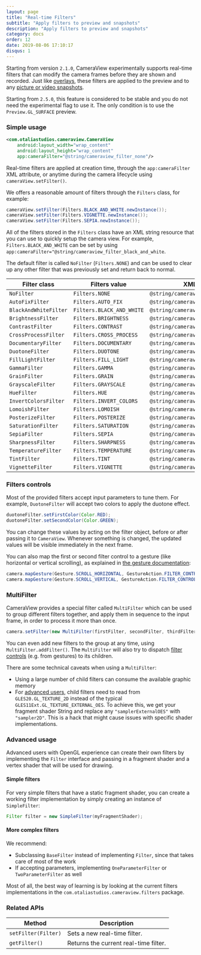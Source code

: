 ```yaml
---
layout: page
title: "Real-time Filters"
subtitle: "Apply filters to preview and snapshots"
description: "Apply filters to preview and snapshots"
category: docs
order: 12
date: 2019-08-06 17:10:17
disqus: 1
---
```


Starting from version `2.1.0`, CameraView experimentally supports real-time filters that can modify
the camera frames before they are shown and recorded. Just like [overlays](watermarks-and-overlays),
these filters are applied to the preview and to any [picture or video snapshots](capturing-media).

Starting from `2.5.0`, this feature is considered to be stable and you do not need the experimental 
flag to use it. The only condition is to use the `Preview.GL_SURFACE` preview.

### Simple usage

```xml
<com.otaliastudios.cameraview.CameraView
    android:layout_width="wrap_content"
    android:layout_height="wrap_content"
    app:cameraFilter="@string/cameraview_filter_none"/>
```

Real-time filters are applied at creation time, through the `app:cameraFilter` XML attribute,
or anytime during the camera lifecycle using `cameraView.setFilter()`.

We offers a reasonable amount of filters through the `Filters` class, for example:

```java
cameraView.setFilter(Filters.BLACK_AND_WHITE.newInstance());
cameraView.setFilter(Filters.VIGNETTE.newInstance());
cameraView.setFilter(Filters.SEPIA.newInstance());
```

All of the filters stored in the `Filters` class have an XML string resource that you can use
to quickly setup the camera view. For example, `Filters.BLACK_AND_WHITE` can be set by using
`app:cameraFilter="@string/cameraview_filter_black_and_white`.

The default filter is called `NoFilter` (`Filters.NONE`) and can be used to clear up any other
filter that was previously set and return back to normal.

|Filter class|Filters value|XML resource value|
|------------|-------------|---------------------|
|`NoFilter`|`Filters.NONE`|`@string/cameraview_filter_none`|
|`AutoFixFilter`|`Filters.AUTO_FIX`|`@string/cameraview_filter_autofix`|
|`BlackAndWhiteFilter`|`Filters.BLACK_AND_WHITE`|`@string/cameraview_filter_black_and_white`|
|`BrightnessFilter`|`Filters.BRIGHTNESS`|`@string/cameraview_filter_brightness`|
|`ContrastFilter`|`Filters.CONTRAST`|`@string/cameraview_filter_contrast`|
|`CrossProcessFilter`|`Filters.CROSS_PROCESS`|`@string/cameraview_filter_cross_process`|
|`DocumentaryFilter`|`Filters.DOCUMENTARY`|`@string/cameraview_filter_documentary`|
|`DuotoneFilter`|`Filters.DUOTONE`|`@string/cameraview_filter_duotone`|
|`FillLightFilter`|`Filters.FILL_LIGHT`|`@string/cameraview_filter_fill_light`|
|`GammaFilter`|`Filters.GAMMA`|`@string/cameraview_filter_gamma`|
|`GrainFilter`|`Filters.GRAIN`|`@string/cameraview_filter_grain`|
|`GrayscaleFilter`|`Filters.GRAYSCALE`|`@string/cameraview_filter_grayscale`|
|`HueFilter`|`Filters.HUE`|`@string/cameraview_filter_hue`|
|`InvertColorsFilter`|`Filters.INVERT_COLORS`|`@string/cameraview_filter_invert_colors`|
|`LomoishFilter`|`Filters.LOMOISH`|`@string/cameraview_filter_lomoish`|
|`PosterizeFilter`|`Filters.POSTERIZE`|`@string/cameraview_filter_posterize`|
|`SaturationFilter`|`Filters.SATURATION`|`@string/cameraview_filter_saturation`|
|`SepiaFilter`|`Filters.SEPIA`|`@string/cameraview_filter_sepia`|
|`SharpnessFilter`|`Filters.SHARPNESS`|`@string/cameraview_filter_sharpness`|
|`TemperatureFilter`|`Filters.TEMPERATURE`|`@string/cameraview_filter_temperature`|
|`TintFilter`|`Filters.TINT`|`@string/cameraview_filter_tint`|
|`VignetteFilter`|`Filters.VIGNETTE`|`@string/cameraview_filter_vignette`|

### Filters controls

Most of the provided filters accept input parameters to tune them. For example, `DuotoneFilter` will
accept two colors to apply the duotone effect.

```java
duotoneFilter.setFirstColor(Color.RED);
duotoneFilter.setSecondColor(Color.GREEN);
```

You can change these values by acting on the filter object, before or after passing it to `CameraView`.
Whenever something is changed, the updated values will be visible immediately in the next frame.

You can also map the first or second filter control to a gesture (like horizontal or vertical scrolling),
as explained in [the gesture documentation](gestures):

```java
camera.mapGesture(Gesture.SCROLL_HORIZONTAL, GestureAction.FILTER_CONTROL_1);
camera.mapGesture(Gesture.SCROLL_VERTICAL, GestureAction.FILTER_CONTROL_2);
```

### MultiFilter

CameraView provides a special filter called `MultiFilter` which can be used to group different filters
together, and apply them in sequence to the input frame, in order to process it more than once.

```java
camera.setFilter(new MultiFilter(firstFilter, secondFilter, thirdFilter));
```

You can even add new filters to the group at any time, using `MultiFilter.addFilter()`.
The `MultiFilter` will also try to dispatch [filter controls](#filters-controls) (e.g. from gestures) 
to its children.

There are some technical caveats when using a `MultiFilter`:

- Using a large number of child filters can consume the available graphic memory
- For [advanced users](#advanced-usage), child filters need to read from `GLES20.GL_TEXTURE_2D`
  instead of the typical `GLES11Ext.GL_TEXTURE_EXTERNAL_OES`. To achieve this, we get your fragment 
  shader String and replace any `"samplerExternalOES"` with `"sampler2D"`. This is a hack
  that might cause issues with specific shader implementations.

### Advanced usage

Advanced users with OpenGL experience can create their own filters by implementing the `Filter` interface
and passing in a fragment shader and a vertex shader that will be used for drawing.

#### Simple filters

For very simple filters that have a static fragment shader, you can create a working filter
implementation by simply creating an instance of `SimpleFilter`:

```java
Filter filter = new SimpleFilter(myFragmentShader);
```

#### More complex filters

We recommend:

- Subclassing `BaseFilter` instead of implementing `Filter`, since that takes care of most of the work
- If accepting parameters, implementing `OneParameterFilter` or `TwoParameterFilter` as well

Most of all, the best way of learning is by looking at the current filters implementations in the
`com.otaliastudios.cameraview.filters` package.

### Related APIs

|Method|Description|
|------|-----------|
|`setFilter(Filter)`|Sets a new real-time filter.|
|`getFilter()`|Returns the current real-time filter.|